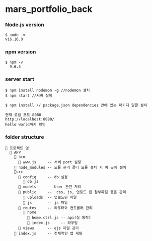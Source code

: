 # mars_portfolio_back

### Node.js version
``` 
$ node -v
v16.16.0
``` 

### npm version
``` 
$ npm -v
  9.6.5
``` 
### server start
``` 
$ npm install nodemon -g //nodemon 설치
$ npm start //서버 실행

$ npm install // package.json dependencies 안에 있는 패키지 일괄 설치

현재 로컬 포트 8080
http://localhost:8080/
hello world까지 확인

``` 
### folder structure
``` 
📁 프로젝트 명
  📁 APP
    📁 bin
      📃 www.js     -- 서버 port 설정
    📁 node_modules -- 모듈 관리 폴더 모듈 설치 시 이 곳에 설치
    📁src 
      📁 config     -- db 설정 
        📃 db.js
      📁 models     -- User 관련 처리
      📁 public     --  css, js, 업로드 된 첨부파일 등을 관리
        📁 uploads  -- 업로드된 파일
        📁 js       -- js 파일
      📁 routes     -- 라우터와 컨트롤러 관리
        📁 home  
          📃 home.ctrl.js -- api(실 동작)
          📃 index.js     -- 라우팅
      📁 views      -- ejs 파일 관리
    📃 index.js     -- 전체적인 앱 세팅
``` 
